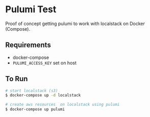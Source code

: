 # Pulumi Test

Proof of concept getting pulumi to work with localstack on Docker (Compose).

## Requirements

- docker-compose
- `PULUMI_ACCESS_KEY` set on host

## To Run

```bash
# start localstack (s3)
$ docker-compose up -d localstack

# create aws resources  on localstack using pulumi
$ docker-compose up pulumi
```

